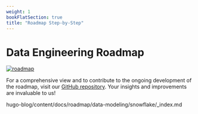 ```yaml
---
weight: 1
bookFlatSection: true
title: "Roadmap Step-by-Step"
---
```

# Data Engineering Roadmap

[![roadmap](https://raw.githubusercontent.com/data-burst/data-engineering-roadmap/main/statics/roadmap.png)](https://github.com/data-burst/data-engineering-roadmap)


For a comprehensive view and to contribute to the ongoing development of the roadmap, visit our [GitHub repository](https://github.com/data-burst/data-engineering-roadmap). Your insights and improvements are invaluable to us!

hugo-blog/content/docs/roadmap/data-modeling/snowflake/_index.md